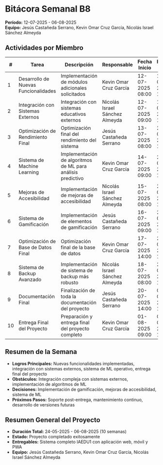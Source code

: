# Bitácora Semanal B8
**Período:** 12-07-2025 - 06-08-2025  
**Equipo:** Jesús Castañeda Serrano, Kevin Omar Cruz García, Nicolás Israel Sánchez Almeyda

## Actividades por Miembro

| # | Tarea | Descripción | Responsable | Fecha Inicio | Fecha Fin | Evidencias | Observaciones |
|---|-------|-------------|-------------|--------------|-----------|------------|---------------|
| 1 | Desarrollo de Nuevas Funcionalidades | Implementación de módulos adicionales solicitados | Kevin Omar Cruz García | 12-07-2025 08:00 | 18-07-2025 17:00 | nuevos módulos, funcionalidades adicionales | Sistema expandido con nuevas capacidades |
| 2 | Integración con Sistemas Externos | Integración con sistemas educativos externos | Nicolás Israel Sánchez Almeyda | 12-07-2025 09:00 | 19-07-2025 16:00 | APIs externas, integraciones | Conectividad con sistemas externos |
| 3 | Optimización de Rendimiento Final | Optimización final del rendimiento del sistema | Jesús Castañeda Serrano | 13-07-2025 08:00 | 20-07-2025 15:00 | optimizaciones finales, métricas mejoradas | Rendimiento optimizado al máximo |
| 4 | Sistema de Machine Learning | Implementación de algoritmos de ML para análisis predictivo | Kevin Omar Cruz García | 14-07-2025 09:00 | 25-07-2025 14:00 | algoritmos ML, análisis predictivo | Sistema de ML implementado |
| 5 | Mejoras de Accesibilidad | Implementación de mejoras de accesibilidad | Nicolás Israel Sánchez Almeyda | 15-07-2025 08:00 | 26-07-2025 17:00 | mejoras de accesibilidad, estándares WCAG | Sistema accesible para todos los usuarios |
| 6 | Sistema de Gamificación | Implementación de elementos de gamificación | Jesús Castañeda Serrano | 16-07-2025 09:00 | 27-07-2025 12:00 | sistema de gamificación, badges | Gamificación implementada |
| 7 | Optimización de Base de Datos Final | Optimización final de la base de datos | Kevin Omar Cruz García | 17-07-2025 14:00 | 28-07-2025 16:00 | optimizaciones finales de BD | Base de datos optimizada al máximo |
| 8 | Sistema de Backup Avanzado | Implementación de sistema de backup más robusto | Nicolás Israel Sánchez Almeyda | 18-07-2025 08:00 | 29-07-2025 18:00 | backup avanzado, recuperación de desastres | Sistema de backup robusto |
| 9 | Documentación Final | Finalización de toda la documentación del proyecto | Jesús Castañeda Serrano | 20-07-2025 14:00 | 05-08-2025 19:00 | documentación completa, manuales finales | Documentación del proyecto completada |
| 10 | Entrega Final del Proyecto | Preparación y entrega final del proyecto completo | Kevin Omar Cruz García | 01-08-2025 09:00 | 06-08-2025 17:00 | entrega final, presentación del proyecto | Proyecto IAEDU1 entregado exitosamente |

## Resumen de la Semana
- **Logros Principales:** Nuevas funcionalidades implementadas, integración con sistemas externos, sistema de ML operativo, entrega final del proyecto
- **Obstáculos:** Integración compleja con sistemas externos, implementación de algoritmos de ML
- **Decisiones:** Implementación de gamificación, mejoras de accesibilidad, sistema de ML
- **Próximos Pasos:** Soporte post-entrega, mantenimiento continuo, desarrollo de versiones futuras

## Resumen General del Proyecto
- **Duración Total:** 24-05-2025 - 06-08-2025 (10 semanas)
- **Estado:** Proyecto completado exitosamente
- **Entregables:** Sistema completo IAEDU1 con aplicación web, móvil y PWA
- **Equipo:** Jesús Castañeda Serrano, Kevin Omar Cruz García, Nicolás Israel Sánchez Almeyda 